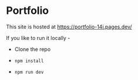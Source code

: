 # Portfolio

This site is hosted at https://portfolio-14i.pages.dev/ 

If you like to run it locally  - 

* Clone the repo

* `npm install`
* `npm run dev`


